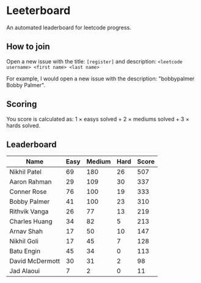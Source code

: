 # Leeterboard

An automated leaderboard for leetcode progress.

## How to join

Open a new issue with the title: `[register]` and description:
`<leetcode username> <first name> <last name>`

For example, I would open a new issue with the description: "bobbypalmer Bobby Palmer".

## Scoring

You score is calculated as:
1 $\times$ easys solved + 2 $\times$ mediums solved + 3 $\times$ hards solved.

## Leaderboard
| Name | Easy | Medium | Hard | Score |
| --- | --- | --- | --- | --- |
| Nikhil Patel | 69 | 180 | 26 | 507 |
| Aaron Rahman | 29 | 109 | 30 | 337 |
| Conner Rose | 76 | 100 | 19 | 333 |
| Bobby Palmer | 41 | 100 | 23 | 310 |
| Rithvik Vanga | 26 | 77 | 13 | 219 |
| Charles Huang | 34 | 82 | 5 | 213 |
| Arnav Shah | 17 | 50 | 10 | 147 |
| Nikhil Goli | 17 | 45 | 7 | 128 |
| Batu Engin | 45 | 34 | 0 | 113 |
| David McDermott | 30 | 31 | 2 | 98 |
| Jad Alaoui | 7 | 2 | 0 | 11 |
